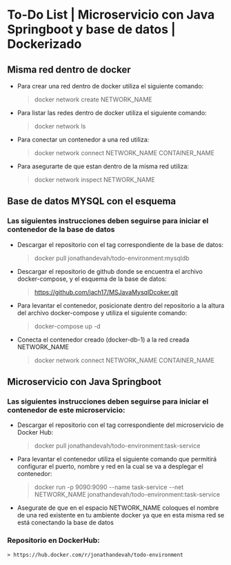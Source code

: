 
# To-Do List | Microservicio con Java Springboot y base de datos | Dockerizado

## Misma red dentro de docker
* Para crear una red dentro de docker utiliza el siguiente comando: 
    >docker network create NETWORK_NAME
* Para listar las redes dentro de docker utiliza el siguiente comando: 
    >docker network ls
* Para conectar un contenedor a una red utiliza:
    >docker network connect NETWORK_NAME CONTAINER_NAME
* Para asegurarte de que estan dentro de la misma red utiliza:
    >docker network inspect NETWORK_NAME


## Base de datos MYSQL con el esquema 
### Las siguientes instrucciones deben seguirse para iniciar el contenedor de la base de datos
* Descargar el repositorio con el tag correspondiente de la base de datos: 
    >docker pull jonathandevah/todo-environment:mysqldb
* Descargar el repositorio de github donde se encuentra el archivo docker-compose, y el esquema de la base de datos:
    >https://github.com/jach17/MSJavaMysqlDcoker.git
* Para levantar el contenedor, posicionate dentro del repositorio a la altura del archivo docker-compose y utiliza el siguiente comando: 
    >docker-compose up -d
* Conecta el contenedor creado (docker-db-1) a la red creada NETWORK_NAME
    >docker network connect NETWORK_NAME CONTAINER_NAME



## Microservicio con Java Springboot
### Las siguientes instrucciones deben seguirse para iniciar el contenedor de este microservicio:
* Descargar el repositorio con el tag correspondiente del microservicio de Docker Hub:
    >docker pull jonathandevah/todo-environment:task-service

* Para levantar el contenedor utiliza el siguiente comando que permitirá configurar el puerto, nombre y red en la cual se va a desplegar el contenedor: 
    >docker run -p 9090:9090 --name task-service --net NETWORK_NAME jonathandevah/todo-environment:task-service

* Asegurate de que en el espacio NETWORK_NAME coloques el nombre de una red existente en tu ambiente docker ya que en esta misma red se está conectando la base de datos

### Repositorio en DockerHub: 
    > https://hub.docker.com/r/jonathandevah/todo-environment 

